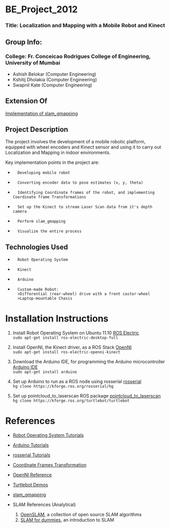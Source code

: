 BE_Project_2012 
===============
### Title: Localization and Mapping with a Mobile Robot and Kinect ###



Group Info:
------------

### College: Fr. Conceicao Rodrigues College of Engineering, University of Mumbai ###

+   Ashish Belokar (Computer Engineering)
+   Kshitij Dholakia (Computer Engineering) 
+   Swapnil Kate (Computer Engineering)



Extension Of
------------

[Implementation of slam_gmapping](http://ros.org/wiki/slam_gmapping) 



Project Description
-------------------

The project involves the development of a mobile robotic platform, equipped with wheel encoders and Kinect sensor and using it to carry out Localization and Mapping in indoor environments. 

Key implementation points in the project are:
*		Developing mobile robot
*		Converting encoder data to pose estimates (x, y, theta)
*		Identifying Coordinate frames of the robot, and implementing Coordinate frame Transformations
*		Set up the Kinect to stream Laser Scan data from it's depth camera
*		Perform slam_gmapping
*		Visualize the entire process



Technologies Used
-------------------

+		Robot Operating System
+		Kinect
+		Arduino
+		Custom-made Robot:    
		>Differential (rear-wheel) drive with a front castor-wheel   
		>Laptop-mountable Chasis



Installation Instructions
=========================

1. Install Robot Operating System on Ubuntu 11.10
[ROS Electric](http://www.ros.org/wiki/electric/Installation/Ubuntu)   
```sudo apt-get install ros-electric-desktop-full```

2. Install OpenNI, the Kinect driver, as a ROS Stack 
[OpenNI](http://www.ros.org/wiki/openni_kinect)   
```sudo apt-get install ros-electric-openni-kinect```

3. Download the Arduino IDE, for programming the Arduino microcontroller 
[Arduino IDE](http://arduino.cc/en/Main/Software)   
```sudo apt-get install arduino```

4. Set up Arduino to run as a ROS node using rosserial 
[rosserial](http://www.ros.org/wiki/rosserial_arduino)   
```hg clone https://kforge.ros.org/rosserial/hg```

5. Set up pointcloud_to_laserscan ROS package
[pointcloud_to_laserscan](http://www.ros.org/wiki/pointcloud_to_laserscan)   
```hg clone https://kforge.ros.org/turtlebot/turtlebot```



References
===========

+ [Robot Operating System Tutorials](http://www.ros.org/wiki/ROS/Tutorials)

+ [Arduino Tutorials](http://arduino.cc/en/Tutorial/HomePage)

+	[rosserial Tutorials](http://www.ros.org/wiki/rosserial_arduino/Tutorials)

+ [Coordinate Frames Transformation](http://www.ros.org/wiki/tf)

+ [OpenNI Reference](http://www.openni.org/)

+ [Turtlebot Demos](http://ros.org/wiki/turtlebot_apps)

+	[slam_gmapping](http://www.ros.org/wiki/gmapping)

+ SLAM References (Analytical)
	1. [OpenSLAM](http://openslam.org), a collection of open source SLAM algorithms
	2. [SLAM for dummies](http://ocw.mit.edu/courses/aeronautics-and-astronautics/16-412j-cognitive-robotics-spring-2005/projects/1aslam_blas_repo.pdf), an introduction to SLAM
	











